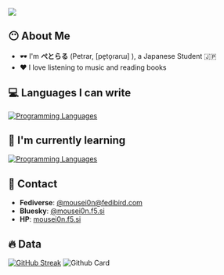 ![](https://komarev.com/ghpvc/?username=mousei0n)

## 😶 About Me
- 🕶 I'm **ぺとらる** (Petrar, [pe̞to̞ɾaɾɯ] ), a Japanese Student 🇯🇵
- ❤ I love listening to music and reading books

## 💻 Languages I can write
[![Programming Languages](https://skillicons.dev/icons?i=html,css,js,go,dart)](https://skillicons.dev)

## 🫥 I'm currently learning
[![Programming Languages](https://skillicons.dev/icons?i=ts,cpp,next,flutter)](https://skillicons.dev)

## 🤝 Contact
- **Fediverse**: [@mousei0n@fedibird.com](https://fedibird.com/@mousei0n)
- **Bluesky**: [@mousei0n.f5.si](https://bsky.app/profile/mousei0n.f5.si)
- **HP**: [mousei0n.f5.si](https://mousei0n.f5.si)

## 🔥 Data
[![GitHub Streak](https://streak-stats.demolab.com?user=mousei0n&theme=tokyonight)](https://git.io/streak-stats)
![Github Card](http://github-profile-summary-cards.vercel.app/api/cards/profile-details?username=mousei0n&theme=tokyonight)

